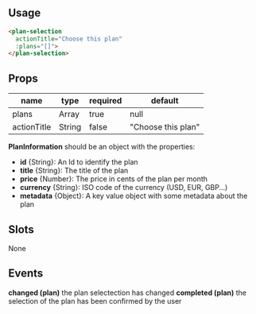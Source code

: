 ## Usage

```html
<plan-selection
  actionTitle="Choose this plan"
  :plans="[]">
</plan-selection>
```

## Props

| name | type | required | default |
| ---- | ---- | -------- | ------- |
| plans | Array<PlanInformation> | true | null |
| actionTitle | String | false | "Choose this plan" |

**PlanInformation** should be an object with the properties:
  - **id** {String}: An Id to identify the plan
  - **title** {String}: The title of the plan
  - **price** {Number}: The price in cents of the plan per month
  - **currency** {String}: ISO code of the currency (USD, EUR, GBP...)
  - **metadata** {Object}: A key value object with some metadata about the plan

## Slots

None

## Events

**changed (plan)** the plan selectection has changed
**completed (plan)** the selection of the plan has been confirmed by the user
